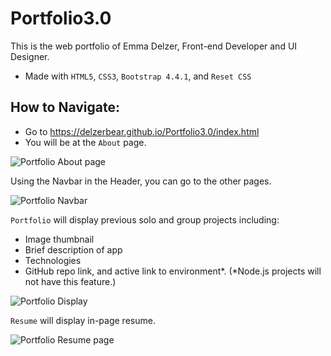 # Portfolio3.0

This is the web portfolio of Emma Delzer, Front-end Developer and UI Designer.

* Made with `HTML5`, `CSS3`, `Bootstrap 4.4.1`, and `Reset CSS`

## How to Navigate:

* Go to <https://delzerbear.github.io/Portfolio3.0/index.html>
* You will be at the `About` page.

![Portfolio About page](https://cdn.discordapp.com/attachments/585309554095423499/689972991756337155/unknown.png)

Using the Navbar in the Header, you can go to the other pages.

![Portfolio Navbar](https://cdn.discordapp.com/attachments/585309554095423499/689973300251983918/unknown.png)

`Portfolio` will display previous solo and group projects including:
* Image thumbnail
* Brief description of app
* Technologies
* GitHub repo link, and active link to environment*. (*Node.js projects will not have this feature.)

![Portfolio Display](https://cdn.discordapp.com/attachments/585309554095423499/689973561188024420/unknown.png)

`Resume` will display in-page resume.

![Portfolio Resume page](https://cdn.discordapp.com/attachments/585309554095423499/689973747012075590/unknown.png)
